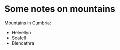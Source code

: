 Some notes on mountains
=======================

Mountains in Cumbria:

* Helvellyn
* Scafell
* Blencathra

